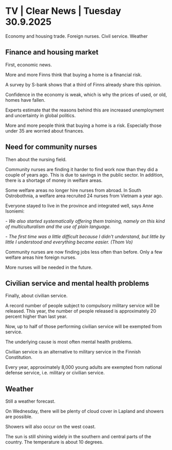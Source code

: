 # TV | Clear News | Tuesday 30.9.2025

Economy and housing trade. Foreign nurses. Civil service. Weather

## Finance and housing market

First, economic news.

More and more Finns think that buying a home is a financial risk.

A survey by S-bank shows that a third of Finns already share this opinion.

Confidence in the economy is weak, which is why the prices of used, or old, homes have fallen.

Experts estimate that the reasons behind this are increased unemployment and uncertainty in global politics.

More and more people think that buying a home is a risk. Especially those under 35 are worried about finances.

## Need for community nurses

Then about the nursing field.

Community nurses are finding it harder to find work now than they did a couple of years ago. This is due to savings in the public sector. In addition, there is a shortage of money in welfare areas.

Some welfare areas no longer hire nurses from abroad. In South Ostrobothnia, a welfare area recruited 24 nurses from Vietnam a year ago.

Everyone stayed to live in the province and integrated well, says Anne Isoniemi:

*- We also started systematically offering them training, namely on this kind of multiculturalism and the use of plain language.*

*- The first time was a little difficult because I didn't understand, but little by little I understood and everything became easier. (Thom Vo)*

Community nurses are now finding jobs less often than before. Only a few welfare areas hire foreign nurses.

More nurses will be needed in the future.

## Civilian service and mental health problems

Finally, about civilian service.

A record number of people subject to compulsory military service will be released. This year, the number of people released is approximately 20 percent higher than last year.

Now, up to half of those performing civilian service will be exempted from service.

The underlying cause is most often mental health problems.

Civilian service is an alternative to military service in the Finnish Constitution.

Every year, approximately 8,000 young adults are exempted from national defense service, i.e. military or civilian service.

## Weather

Still a weather forecast.

On Wednesday, there will be plenty of cloud cover in Lapland and showers are possible.

Showers will also occur on the west coast.

The sun is still shining widely in the southern and central parts of the country. The temperature is about 10 degrees.
